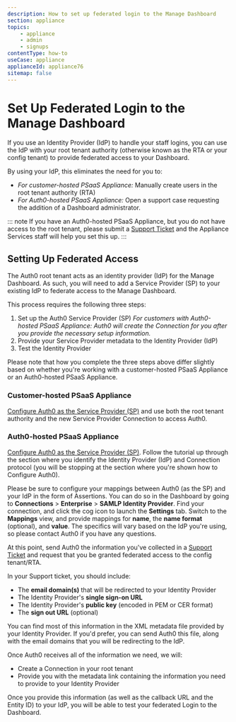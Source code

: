 ```yaml
---
description: How to set up federated login to the Manage Dashboard
section: appliance
topics:
    - appliance
    - admin
    - signups
contentType: how-to
useCase: appliance
applianceId: appliance76
sitemap: false
---
```

# Set Up Federated Login to the Manage Dashboard

If you use an Identity Provider (IdP) to handle your staff logins, you can use the IdP with your root tenant authority (otherwise known as the RTA or your config tenant) to provide federated access to your Dashboard.

By using your IdP, this eliminates the need for you to:

* *For customer-hosted PSaaS Appliance:* Manually create users in the root tenant authority (RTA)
* *For Auth0-hosted PSaaS Appliance:* Open a support case requesting the addition of a Dashboard administrator.

::: note
If you have an Auth0-hosted PSaaS Appliance, but you do not have access to the root tenant, please submit a [Support Ticket](${env.DOMAIN_URL_SUPPORT}) and the Appliance Services staff will help you set this up.
:::

## Setting Up Federated Access

The Auth0 root tenant acts as an identity provider (IdP) for the Manage Dashboard. As such, you will need to add a Service Provider (SP) to your existing IdP to federate access to the Manage Dashboard. 

This process requires the following three steps:

1. Set up the Auth0 Service Provider (SP)
    *For customers with Auth0-hosted PSaaS Appliance: Auth0 will create the Connection for you after you provide the necessary setup information.*
2. Provide your Service Provider metadata to the Identity Provider (IdP)
3. Test the Identity Provider

Please note that how you complete the three steps above differ slightly based on whether you're working with a customer-hosted PSaaS Appliance or an Auth0-hosted PSaaS Appliance.

### Customer-hosted PSaaS Appliance

[Configure Auth0 as the Service Provider (SP)](/protocols/saml/saml-configuration/auth0-as-service-provider) and use both the root tenant authority and the new Service Provider Connection to access Auth0.

### Auth0-hosted PSaaS Appliance

[Configure Auth0 as the Service Provider (SP)](/protocols/saml/saml-configuration/auth0-as-service-provider). Follow the tutorial up through the section where you identify the Identity Provider (IdP) and Connection protocol (you will be stopping at the section where you're shown how to Configure Auth0).

Please be sure to configure your mappings between Auth0 (as the SP) and your IdP in the form of Assertions. You can do so in the Dashboard by going to **Connections** > **Enterprise** > **SAMLP Identity Provider**. Find your connection, and click the cog icon to launch the **Settings** tab. Switch to the **Mappings** view, and provide mappings for **name**, the **name format** (optional), and **value**. The specifics will vary based on the IdP you're using, so please contact Auth0 if you have any questions.

At this point, send Auth0 the information you've collected in a [Support Ticket](${env.DOMAIN_URL_SUPPORT}) and request that you be granted federated access to the config tenant/RTA.

In your Support ticket, you should include:

* The **email domain(s)** that will be redirected to your Identity Provider
* The Identity Provider's **single sign-on URL**
* The Identity Provider's **public key** (encoded in PEM or CER format)
* The **sign out URL** (optional)

You can find most of this information in the XML metadata file provided by your Identity Provider. If you'd prefer, you can send Auth0 this file, along with the email domains that you will be redirecting to the IdP.

Once Auth0 receives all of the information we need, we will:

* Create a Connection in your root tenant
* Provide you with the metadata link containing the information you need to provide to your Identity Provider

Once you provide this information (as well as the callback URL and the Entity ID) to your IdP, you will be able to test your federated Login to the Dashboard.